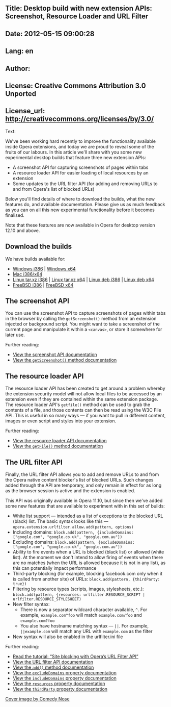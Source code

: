 Title: Desktop build with new extension APIs: Screenshot, Resource Loader and URL Filter
----
Date: 2012-05-15 09:00:28
----
Lang: en
----
Author: 
----
License: Creative Commons Attribution 3.0 Unported
----
License_url: http://creativecommons.org/licenses/by/3.0/
----
Text:

<p>We&#39;ve been working hard recently to improve the functionality available inside Opera extensions, and today we are proud to reveal some of the fruits of our labours. In this article we&#39;ll share with you some new experimental desktop builds that feature three new extension APIs:</p>
	

<ul>
  <li>A screenshot API for capturing screenshots of pages within tabs</li>
  <li>A resource loader API for easier loading of local resources by an extension</li>
  <li>Some updates to the URL filter API (for adding and removing URLs to and from Opera&#39;s list of blocked URLs)</li>
</ul>

<p>Below you&#39;ll find details of where to download the builds, what the new features do, and available documentation. Please give us as much feedback as you can on all this new experimental functionality before it becomes finalised.</p>

<p class="note">Note that these features are now available in Opera for desktop version 12.10 and above.</p>

<h2>Download the builds</h2>

<p>We have builds available for:</p>

<ul>
  <li><a href="http://www.opera.com/download/get.pl?id=34724&amp;sub=true&amp;nothanks=yes&amp;location=360">Windows i386</a> | <a href="http://www.opera.com/download/get.pl?id=34725&amp;sub=true&amp;nothanks=yes&amp;location=360">Windows x64</a></li>
  <li><a href="http://www.opera.com/download/get.pl?id=34726&amp;sub=true&amp;nothanks=yes&amp;location=360">Mac i386/x64</a></li>
  <li><a href="http://www.opera.com/download/get.pl?id=34727&amp;sub=true&amp;nothanks=yes&amp;location=360">Linux tar.xz i386</a> | <a href="http://www.opera.com/download/get.pl?id=34728&amp;sub=true&amp;nothanks=yes&amp;location=360">Linux tar.xz x64</a> | <a href="http://www.opera.com/download/get.pl?id=34730&amp;sub=true&amp;nothanks=yes&amp;location=360">Linux deb i386</a> | <a href="http://www.opera.com/download/get.pl?id=34729&amp;sub=true&amp;nothanks=yes&amp;location=360">Linux deb x64</a></li>
  <li><a href="http://www.opera.com/download/get.pl?id=34723&amp;sub=true&amp;nothanks=yes&amp;location=360">FreeBSD i386</a> | <a href="http://www.opera.com/download/get.pl?id=34722&amp;sub=true&amp;nothanks=yes&amp;location=360">FreeBSD x64</a></li>
</ul>

<h2 id="screenshot">The screenshot API</h2>

<p>You can use the screenshot API to capture screenshots of pages within tabs in the browser by calling the <code>getScreenshot()</code> method from an extension injected or background script. You might want to take a screenshot of the current page and manipulate it within a <code>&lt;canvas&gt;</code>, or store it somewhere for later use.</p>

<p>Further reading:</p>

<ul>
  <li><a href="http://dev.opera.com/articles/view/extensions-api-screenshot/">View the screenshot API documentation</a></li>
  <li><a href="http://dev.opera.com/articles/view/extensions-api-screenshot-getScreenshot/">View the <code>getScreenshot()</code> method documentation</a></li>
</ul>

<h2 id="resource-loader">The resource loader API</h2>

<p>The resource loader API has been created to get around a problem whereby the extension security model will not allow local files to be accessed by an extension even if they are contained within the same extension package. The resource loader API&#39;s <code>getfile()</code> method can be used to grab the contents of a file, and those contents can then be read using the W3C File API. This is useful in so many ways — if you want to pull in different content, images or even script and styles into your extension.</p>

<p>Further reading:</p>

<ul>
  <li><a href="http://dev.opera.com/articles/view/extensions-api-resourceloader/">View the resource loader API documentation</a></li>
  <li><a href="http://dev.opera.com/articles/view/extensions-api-resourceloader-getFile/">View the <code>getFile()</code> method documentation</a></li>
</ul>

<h2 id="url-filter">The URL filter API</h2>

<p>Finally, the URL filter API allows you to add and remove URLs to and from the Opera native content blocker&#39;s list of blocked URLs. Such changes added through the API are temporary, and only remain in effect for as long as the browser session is active and the extension is enabled.</p>

<p>This API was originally available in Opera 11.10, but since then we&#39;ve added some new features that are available to experiment with in this set of builds:</p>

<ul>
  <li>White list support — intended as a list of exceptions to the blocked URL (black) list. The basic syntax looks like this — <code>opera.extension.urlfilter.allow.add(pattern, options)</code></li>
  <li>Including domains: <code>block.add(pattern, {includeDomains: [&quot;google.com&quot;, &quot;google.co.uk&quot;, &quot;google.com.au&quot;])</code></li>
  <li>Excluding domains: <code>block.add(pattern, {excludeDomains: [&quot;google.com&quot;, &quot;google.co.uk&quot;, &quot;google.com.au&quot;])</code> </li>
  <li>Ability to fire events when a URL is blocked (black list) or allowed (white list). At the moment we don&#39;t intend to allow firing of events when there are no matches (when the URL is allowed because it is not in any list), as this can potentially impact performance</li> 
  <li>Third-party blocking (for example, blocking facebook.com only when it is called from another site) of URLs: <code>block.add(pattern, {thirdParty: true})</code></li>
  <li>Filtering by resource types (scripts, images, stylesheets, etc.): <code>block.add(pattern, {resources: urlfilter.RESOURCE_SCRIPT | urlfilter.RESOURCE_STYLESHEET)</code></li>
  <li>New filter syntax:
    <ul>
      <li>There is now a separator wildcard character available, <code>^</code>. For example, <code>example.com^foo</code> will match <code>example.com/foo</code> and  <code>example.com?foo</code></li> 
      <li>You also have hostname matching syntax — <code>||</code>. For example, <code>||example.com</code> will match any URL with <code>example.com</code> as the filter</li>
    </ul>
  </li>
  <li>New syntax will also be enabled in the urlfilter.ini file</li>
  
</ul>

<p>Further reading:</p>

<ul>
  <li><a href="http://dev.opera.com/articles/view/site-blocking-with-operas-url-filter-api/">Read the tutorial: <q>Site blocking with Opera’s URL Filter API</q></a></li>
  <li><a href="http://dev.opera.com/articles/view/extensions-api-urlfilter/">View the URL filter API documentation</a></li>
  <li><a href="http://dev.opera.com/articles/view/extensions-api-urlfilter-allow-add/">View the <code>add()</code> method documentation</a></li>
  <li><a href="http://dev.opera.com/articles/view/extensions-api-ruleoptions-excludedomains/">View the <code>excludeDomains</code> property documentation</a></li>
  <li><a href="http://dev.opera.com/articles/view/extensions-api-ruleoptions-includedomains/">View the <code>includeDomains</code> property documentation</a></li>
  <li><a href="http://dev.opera.com/articles/view/extensions-api-ruleoptions-resources/">View the <code>resources</code> property documentation</a></li>
  <li><a href="http://dev.opera.com/articles/view/extensions-api-ruleoptions-thirdparty/">View the <code>thirdParty</code> property documentation</a></li>
</ul>

<p><a href="http://www.flickr.com/photos/comedynose/3720718593/">Cover image by Comedy Nose</a></p>

